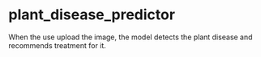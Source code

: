 # plant_disease_predictor
When the use upload the image, the model detects the plant disease and recommends treatment for it.

